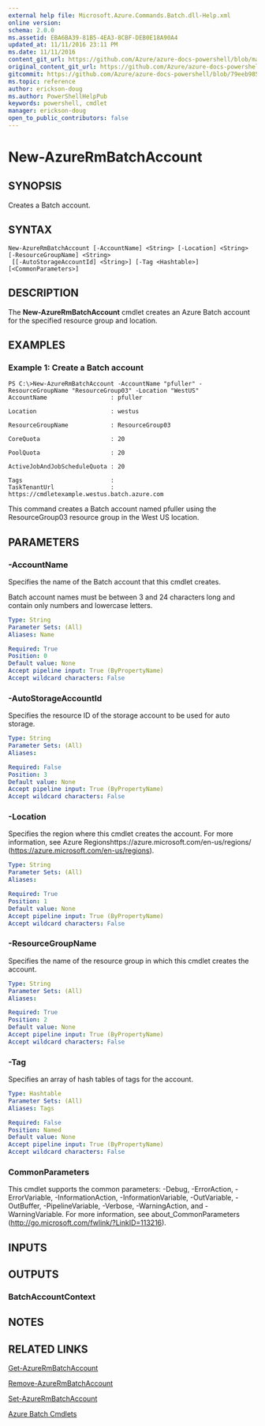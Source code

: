 ```yaml
---
external help file: Microsoft.Azure.Commands.Batch.dll-Help.xml
online version:
schema: 2.0.0
ms.assetid: EBA6BA39-81B5-4EA3-8CBF-DEB0E18A90A4
updated_at: 11/11/2016 23:11 PM
ms.date: 11/11/2016
content_git_url: https://github.com/Azure/azure-docs-powershell/blob/master/azureps-cmdlets-docs/ResourceManager/AzureRM.Batch/v2.1.0/New-AzureRmBatchAccount.md
original_content_git_url: https://github.com/Azure/azure-docs-powershell/blob/master/azureps-cmdlets-docs/ResourceManager/AzureRM.Batch/v2.1.0/New-AzureRmBatchAccount.md
gitcommit: https://github.com/Azure/azure-docs-powershell/blob/79eeb985ea480979357fb4695832a0c3d29a48bf
ms.topic: reference
author: erickson-doug
ms.author: PowerShellHelpPub
keywords: powershell, cmdlet
manager: erickson-doug
open_to_public_contributors: false
---
```


# New-AzureRmBatchAccount

## SYNOPSIS
Creates a Batch account.

## SYNTAX

```
New-AzureRmBatchAccount [-AccountName] <String> [-Location] <String> [-ResourceGroupName] <String>
 [[-AutoStorageAccountId] <String>] [-Tag <Hashtable>] [<CommonParameters>]
```

## DESCRIPTION
The **New-AzureRmBatchAccount** cmdlet creates an Azure Batch account for the specified resource group and location.

## EXAMPLES

### Example 1: Create a Batch account
```
PS C:\>New-AzureRmBatchAccount -AccountName "pfuller" -ResourceGroupName "ResourceGroup03" -Location "WestUS"
AccountName                  : pfuller

Location                     : westus

ResourceGroupName            : ResourceGroup03

CoreQuota                    : 20

PoolQuota                    : 20

ActiveJobAndJobScheduleQuota : 20

Tags                         : 
TaskTenantUrl                : https://cmdletexample.westus.batch.azure.com
```

This command creates a Batch account named pfuller using the ResourceGroup03 resource group in the West US location.

## PARAMETERS

### -AccountName
Specifies the name of the Batch account that this cmdlet creates.

Batch account names must be between 3 and 24 characters long and contain only numbers and lowercase letters.

```yaml
Type: String
Parameter Sets: (All)
Aliases: Name

Required: True
Position: 0
Default value: None
Accept pipeline input: True (ByPropertyName)
Accept wildcard characters: False
```

### -AutoStorageAccountId
Specifies the resource ID of the storage account to be used for auto storage.

```yaml
Type: String
Parameter Sets: (All)
Aliases: 

Required: False
Position: 3
Default value: None
Accept pipeline input: True (ByPropertyName)
Accept wildcard characters: False
```

### -Location
Specifies the region where this cmdlet creates the account.
For more information, see Azure Regionshttps://azure.microsoft.com/en-us/regions/ (https://azure.microsoft.com/en-us/regions).

```yaml
Type: String
Parameter Sets: (All)
Aliases: 

Required: True
Position: 1
Default value: None
Accept pipeline input: True (ByPropertyName)
Accept wildcard characters: False
```

### -ResourceGroupName
Specifies the name of the resource group in which this cmdlet creates the account.

```yaml
Type: String
Parameter Sets: (All)
Aliases: 

Required: True
Position: 2
Default value: None
Accept pipeline input: True (ByPropertyName)
Accept wildcard characters: False
```

### -Tag
Specifies an array of hash tables of tags for the account.

```yaml
Type: Hashtable
Parameter Sets: (All)
Aliases: Tags

Required: False
Position: Named
Default value: None
Accept pipeline input: True (ByPropertyName)
Accept wildcard characters: False
```

### CommonParameters
This cmdlet supports the common parameters: -Debug, -ErrorAction, -ErrorVariable, -InformationAction, -InformationVariable, -OutVariable, -OutBuffer, -PipelineVariable, -Verbose, -WarningAction, and -WarningVariable. For more information, see about_CommonParameters (http://go.microsoft.com/fwlink/?LinkID=113216).

## INPUTS

## OUTPUTS

### BatchAccountContext

## NOTES

## RELATED LINKS

[Get-AzureRmBatchAccount](./Get-AzureRmBatchAccount.md)

[Remove-AzureRmBatchAccount](./Remove-AzureRmBatchAccount.md)

[Set-AzureRmBatchAccount](./Set-AzureRmBatchAccount.md)

[Azure Batch Cmdlets](./AzureRM.Batch.md)


